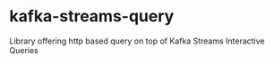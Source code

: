 # kafka-streams-query
Library offering http based query on top of Kafka Streams Interactive Queries
